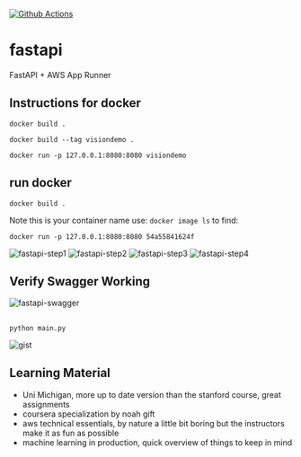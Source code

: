 [![Github Actions](https://github.com/fraukecharms/fastapi_compvision/actions/workflows/main.yml/badge.svg)](https://github.com/fraukecharms/fastapi_compvision/actions/workflows/main.yml)


# fastapi
FastAPI + AWS App Runner


## Instructions for docker

`docker build .`

`docker build --tag visiondemo .`

`docker run -p 127.0.0.1:8080:8080 visiondemo`


## run docker
`docker build .`

Note this is your container name use:  `docker image ls` to find:

`docker run -p 127.0.0.1:8080:8080 54a55841624f`

![fastapi-step1](https://user-images.githubusercontent.com/58792/131587003-f5667c28-7cbe-402e-8795-f32a6ca9a4d1.png)
![fastapi-step2](https://user-images.githubusercontent.com/58792/131587286-341e795c-76dc-46a1-8ee9-528134410935.png)
![fastapi-step3](https://user-images.githubusercontent.com/58792/131587004-198ad6d5-2197-4de5-a6dd-4eb3c41e675e.png)
![fastapi-step4](https://user-images.githubusercontent.com/58792/131587005-866b0974-63d7-4fed-abf2-9c634721669f.png)


## Verify Swagger Working


![fastapi-swagger](https://user-images.githubusercontent.com/58792/131587676-b22c5877-0e75-49e7-a1a6-b580ba922e67.png)


##
`python main.py`
<script src="https://gist.github.com/fraukecharms/573d09f665876e1cf14a6089279e46d2.js"></script>
![gist](https://gist.github.com/fraukecharms/573d09f665876e1cf14a6089279e46d2)
## Learning Material

* Uni Michigan, more up to date version than the stanford course, great assignments
* coursera specialization by noah gift
* aws technical essentials, by nature a little bit boring but the instructors make it as fun as possible
* machine learning in production, quick overview of things to keep in mind
